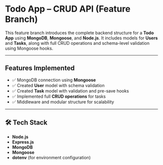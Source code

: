 #  Todo App – CRUD API (Feature Branch)

This feature branch introduces the complete backend structure for a **Todo App** using **MongoDB**, **Mongoose**, and **Node.js**. It includes models for **Users** and **Tasks**, along with full CRUD operations and schema-level validation using Mongoose hooks.

---

##  Features Implemented

- ✅ MongoDB connection using **Mongoose**
- ✅ Created **User** model with schema validation
- ✅ Created **Task** model with validation and pre-save hooks
- ✅ Implemented full **CRUD operations** for tasks
- ✅ Middleware and modular structure for scalability

---

## 🛠 Tech Stack

- **Node.js**
- **Express.js**
- **MongoDB** 
- **Mongoose**
- **dotenv** (for environment configuration)


